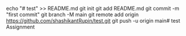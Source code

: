 echo "# test" >> README.md
git init
git add README.md
git commit -m "first commit"
git branch -M main
git remote add origin https://github.com/shashikantRupin/test.git
git push -u origin main# test
Assignment
